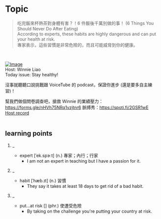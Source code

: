 # Topic

> 吃完飯來杯熱茶對身體有害？！6 件飯後千萬別做的事！ (6 Things You Should Never Do After Eating) <br>
> According to experts, these habits are highly dangerous and can put your health at risk. <br>
> 專家表示，這些習慣是非常危險的，而且可能威脅到你的健康。

 <br>

[![Image](https://cdn.voicetube.com/assets/thumbnails/IuixUOjhKZU.jpg)](https://www.youtube.com/embed/IuixUOjhKZU?rel=0&showinfo=0&cc_load_policy=0&controls=1&autoplay=1&iv_load_policy=3&playsinline=1&wmode=transparent&start=7&end=13&enablejsapi=1&origin=https://tw.voicetube.com&widgetid=1)<br>
Host: Winnie Liao
<br>Today issue: Stay healthy!

沒事就聽聽口說挑戰跟 VoiceTube 的 podcast，保證你進步 (還是要多自主練習)！

幫我們做個問卷調查吧，搶救 Winnie 的業績壓力：https://forms.gle/nHVh75NRq1vzjtnr6 脈搏秀：https://spoti.fi/2GSR1wE
<br>
[Host record](https://cdn.voicetube.com/tmp/everyday_records/callmeboss901/4354.mp3)
<br><br>
## learning points
1. _
	* expert  [ˈek.spɝːt] (n.) 專家；內行；行家
		- I am not an expert in teaching but I have a passion for it.

2. _
	* habit [ˈhæb.ɪt] (n.) 習慣
		- They say it takes at least 18 days to get rid of a bad habit.

3. _
	* put...at risk [] (phr.) 使遭受危險
		- By taking on the challenge you're putting your country at risk.
